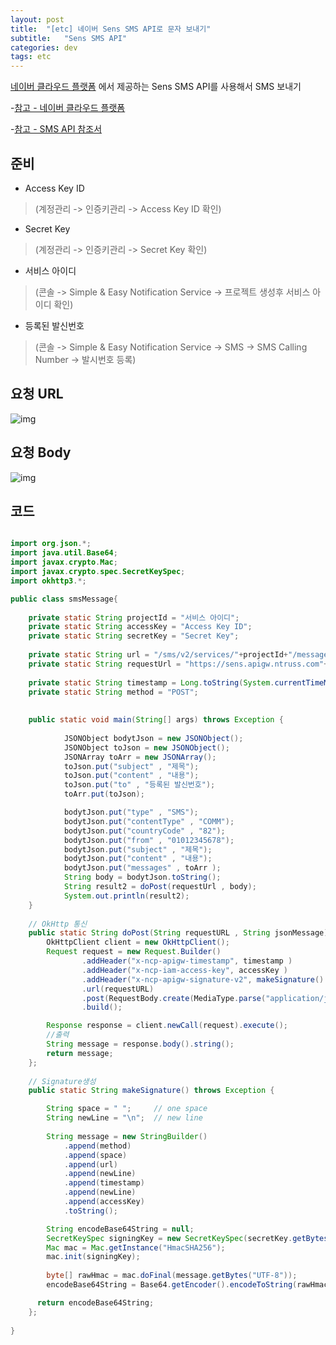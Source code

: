 ```yaml
---
layout: post
title:  "[etc] 네이버 Sens SMS API로 문자 보내기"
subtitle:   "Sens SMS API"
categories: dev
tags: etc
---
```


[네이버 클라우드 플랫폼](https://www.ncloud.com/) 에서 제공하는 Sens SMS API를 사용해서 SMS 보내기


-[참고 - 네이버 클라우드 플랫폼](https://www.ncloud.com/)


-[참고 - SMS API 참조서](https://apidocs.ncloud.com/ko/ai-application-service/sens/sms_v2/)



## 준비
- Access Key ID 
> (계정관리 -> 인증키관리 -> Access Key ID 확인)
- Secret Key  
> (계정관리 -> 인증키관리 -> Secret Key 확인)
- 서비스 아이디   
> (콘솔 -> Simple & Easy Notification Service -> 프로젝트 생성후 서비스 아이디 확인)
- 등록된 발신번호 
> (콘솔 -> Simple & Easy Notification Service -> SMS -> SMS Calling Number -> 발시번호 등록)


## 요청 URL
![img](https://chung10kr.github.io/assets/img/2021-01-22-1.jpg)


## 요청 Body
![img](https://chung10kr.github.io/assets/img/2021-01-22-2.jpg)


## 코드

```java

import org.json.*;
import java.util.Base64;
import javax.crypto.Mac;
import javax.crypto.spec.SecretKeySpec;
import okhttp3.*;

public class smsMessage{
    
    private static String projectId = "서비스 아이디";
    private static String accessKey = "Access Key ID";
    private static String secretKey = "Secret Key";
    
    private static String url = "/sms/v2/services/"+projectId+"/messages";
    private static String requestUrl = "https://sens.apigw.ntruss.com"+url;
    
    private static String timestamp = Long.toString(System.currentTimeMillis()); 
    private static String method = "POST";
    
    
    public static void main(String[] args) throws Exception {
        
            JSONObject bodytJson = new JSONObject();
            JSONObject toJson = new JSONObject();
            JSONArray toArr = new JSONArray();
            toJson.put("subject" , "제목");
            toJson.put("content" , "내용");
            toJson.put("to" , "등록된 발신번호");
            toArr.put(toJson);

            bodytJson.put("type" , "SMS");
            bodytJson.put("contentType" , "COMM");
            bodytJson.put("countryCode" , "82");
            bodytJson.put("from" , "01012345678");
            bodytJson.put("subject" , "제목");
            bodytJson.put("content" , "내용");
            bodytJson.put("messages" , toArr );
            String body = bodytJson.toString();
            String result2 = doPost(requestUrl , body);
            System.out.println(result2);
    }
    
    // OkHttp 통신
    public static String doPost(String requestURL , String jsonMessage) throws Exception {
        OkHttpClient client = new OkHttpClient();
        Request request = new Request.Builder()
                .addHeader("x-ncp-apigw-timestamp", timestamp )
                .addHeader("x-ncp-iam-access-key", accessKey )
                .addHeader("x-ncp-apigw-signature-v2", makeSignature() )
                .url(requestURL)
                .post(RequestBody.create(MediaType.parse("application/json"), jsonMessage)) 
                .build();

        Response response = client.newCall(request).execute();  
        //출력
        String message = response.body().string();
        return message;
    };
    
    // Signature생성
    public static String makeSignature() throws Exception {

        String space = " ";		// one space
        String newLine = "\n";	// new line
        
        String message = new StringBuilder()
            .append(method)
            .append(space)
            .append(url)
            .append(newLine)
            .append(timestamp)
            .append(newLine)
            .append(accessKey)
            .toString();

        String encodeBase64String = null;
        SecretKeySpec signingKey = new SecretKeySpec(secretKey.getBytes("UTF-8"), "HmacSHA256");
        Mac mac = Mac.getInstance("HmacSHA256");
        mac.init(signingKey);
    
        byte[] rawHmac = mac.doFinal(message.getBytes("UTF-8"));
        encodeBase64String = Base64.getEncoder().encodeToString(rawHmac);

      return encodeBase64String;
    };
    
}
```